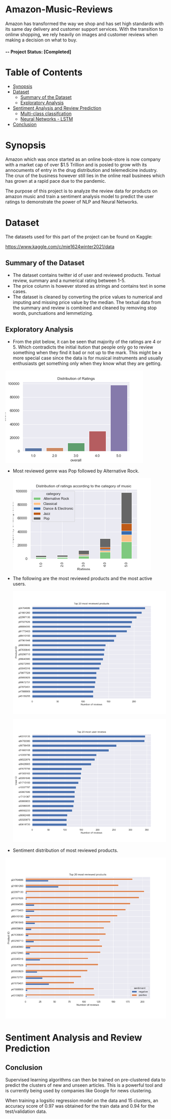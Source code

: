# Amazon-Music-Reviews <!-- omit in toc -->

Amazon has transformed the way we shop and has set high standards with its same day delivery and customer support services. With the transition to onlinw shopping, we rely heavily on images and customer reviews when making a decision on what to buy. 

#### -- Project Status: [Completed]

# Table of Contents <!-- omit in toc -->

- [Synopsis](#synopsis)
- [Dataset](#dataset)
  - [Summary of the Dataset](#summary-of-the-dataset)
  - [Exploratory Analysis](#eda)
- [Sentiment Analysis and Review Prediction](#sentiment)
  - [Multi-class classifcation](#classification)
  - [Neural Networks - LSTM](#lstm)
- [Conclusion](#conclusion)

# Synopsis <a name="synopsis"></a>

Amazon which was once started as an online book-store is now company with a market cap of over $1.5 Trillion and is posied to grow with its annocuments of entry in the drug distribution and telemedicine industry. The crux of the business however still lies in the online reail businees which has grown at a rapid pace due to the pandemic. 

The purpose of this project is to analyze the review data for products on amazon music and train a sentiment analysis model to predict the user ratings to demonstrate the power of NLP and Neural Networks. 

# Dataset <a name="dataset"></a>

The datasets used for this part of the project can be found on Kaggle: 

https://www.kaggle.com/c/mie1624winter2021/data

## Summary of the Dataset <a name="summary-of-the-dataset"></a>

 - The dataset contains twitter id of user and reviewed products. Textual review, summary and a numerical rating between 1-5. 
 - The price column is however stored as strings and contains text in some cases.
 - The dataset is cleaned by converting the price values to numerical and imputing and missing price value by the median. The textual data from the summary and review is combined and cleaned by removing stop words, punctuations and lemmetizing. 

## Exploratory Analysis <a name="eda"></a>

 - From the plot below, it can be seen that majority of the ratings are 4 or 5. Which contradicts the initial itution that people only go to review something when they find it bad or not up to the mark. This might be a more special case since the data is for musical instruments and usually enthusiasts get something only when they know what they are getting.

  ![Overall Ratings](images/Distribution_of_ratings.png)

- Most reviewed genre was Pop followed by Alternative Rock. 

  ![Genre Ratings](images/Distribution_of_ratings_category.png)

- The following are the most reviewed products and the most active users.

  ![Most Reviewed](images/Top_reviewed.png)
  
  ![Most Active](images/Top_reviewers.png)
  
 - Sentiment distribution of most reviewed products.
 
  ![Most Reviewed Sentiment](images/Top_reviewed_sentiments.png)
 
 
# Sentiment Analysis and Review Prediction <a name="sentiment"></a>


## Conclusion <a name="conclusion"></a>

Supervised learning algorithms can then be trained on pre-clustered data to predict the clusters of new and unseen articles. This is a powerful tool and is currently being used by companies like Google for news clustering.

When training a logsitic regression model on the data and 15 clusters, an accuracy score of 0.97 was obtained for the train data and 0.94 for the test/validation data.

